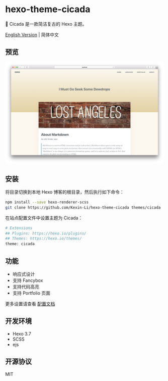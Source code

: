 # hexo-theme-cicada

💭 Cicada 是一款简洁复古的 Hexo 主题。

[English Version](./README_CN.md) | 简体中文

## 预览

![screenshot](./source/images/screenshot.png)

## 安装

将目录切换到本地 Hexo 博客的根目录，然后执行如下命令：

``` bash
npm install --save hexo-renderer-scss
git clone https://github.com/Kexin-Li/hexo-theme-cicada themes/cicada
```

在站点配置文件中设置主题为 Cicada：

``` bash
# Extensions
## Plugins: https://hexo.io/plugins/
## Themes: https://hexo.io/themes/
theme: cicada
```

## 功能

- 响应式设计
- 支持 Fancybox
- 支持代码高亮
- 支持 Portfolio 页面

更多设置请查看 [配置文档](https://github.com/Kexin-Li/hexo-theme-cicada/wiki)

## 开发环境

- Hexo 3.7
- SCSS
- ejs

## 开源协议

MIT